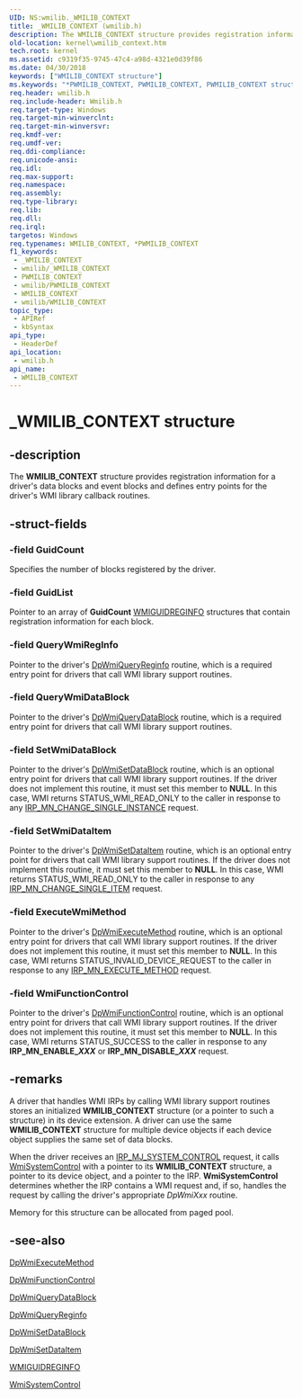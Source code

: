 ```yaml
---
UID: NS:wmilib._WMILIB_CONTEXT
title: _WMILIB_CONTEXT (wmilib.h)
description: The WMILIB_CONTEXT structure provides registration information for a driver's data blocks and event blocks and defines entry points for the driver's WMI library callback routines.
old-location: kernel\wmilib_context.htm
tech.root: kernel
ms.assetid: c9319f35-9745-47c4-a98d-4321e0d39f86
ms.date: 04/30/2018
keywords: ["WMILIB_CONTEXT structure"]
ms.keywords: "*PWMILIB_CONTEXT, PWMILIB_CONTEXT, PWMILIB_CONTEXT structure pointer [Kernel-Mode Driver Architecture], WMILIB_CONTEXT, WMILIB_CONTEXT structure [Kernel-Mode Driver Architecture], _WMILIB_CONTEXT, kernel.wmilib_context, kstruct_d_b6452306-8092-4c47-aacf-c3ccd558d1f5.xml, wmilib/PWMILIB_CONTEXT, wmilib/WMILIB_CONTEXT"
req.header: wmilib.h
req.include-header: Wmilib.h
req.target-type: Windows
req.target-min-winverclnt: 
req.target-min-winversvr: 
req.kmdf-ver: 
req.umdf-ver: 
req.ddi-compliance: 
req.unicode-ansi: 
req.idl: 
req.max-support: 
req.namespace: 
req.assembly: 
req.type-library: 
req.lib: 
req.dll: 
req.irql: 
targetos: Windows
req.typenames: WMILIB_CONTEXT, *PWMILIB_CONTEXT
f1_keywords:
 - _WMILIB_CONTEXT
 - wmilib/_WMILIB_CONTEXT
 - PWMILIB_CONTEXT
 - wmilib/PWMILIB_CONTEXT
 - WMILIB_CONTEXT
 - wmilib/WMILIB_CONTEXT
topic_type:
 - APIRef
 - kbSyntax
api_type:
 - HeaderDef
api_location:
 - wmilib.h
api_name:
 - WMILIB_CONTEXT
---
```


# _WMILIB_CONTEXT structure


## -description

The <b>WMILIB_CONTEXT</b> structure provides registration information for a driver's data blocks and event blocks and defines entry points for the driver's WMI library callback routines.

## -struct-fields

### -field GuidCount

Specifies the number of blocks registered by the driver.

### -field GuidList

Pointer to an array of <b>GuidCount</b> <a href="https://docs.microsoft.com/windows-hardware/drivers/ddi/wmilib/ns-wmilib-_wmiguidreginfo">WMIGUIDREGINFO</a> structures that contain registration information for each block.

### -field QueryWmiRegInfo

Pointer to the driver's <a href="https://docs.microsoft.com/windows-hardware/drivers/ddi/wmilib/nc-wmilib-wmi_query_reginfo_callback">DpWmiQueryReginfo</a> routine, which is a required entry point for drivers that call WMI library support routines.

### -field QueryWmiDataBlock

Pointer to the driver's <a href="https://docs.microsoft.com/windows-hardware/drivers/ddi/wmilib/nc-wmilib-wmi_query_datablock_callback">DpWmiQueryDataBlock</a> routine, which is a required entry point for drivers that call WMI library support routines.

### -field SetWmiDataBlock

Pointer to the driver's <a href="https://docs.microsoft.com/windows-hardware/drivers/ddi/wmilib/nc-wmilib-wmi_set_datablock_callback">DpWmiSetDataBlock</a> routine, which is an optional entry point for drivers that call WMI library support routines. If the driver does not implement this routine, it must set this member to <b>NULL</b>. In this case, WMI returns STATUS_WMI_READ_ONLY to the caller in response to any <a href="https://docs.microsoft.com/windows-hardware/drivers/kernel/irp-mn-change-single-instance">IRP_MN_CHANGE_SINGLE_INSTANCE</a> request.

### -field SetWmiDataItem

Pointer to the driver's <a href="https://docs.microsoft.com/windows-hardware/drivers/ddi/wmilib/nc-wmilib-wmi_set_dataitem_callback">DpWmiSetDataItem</a> routine, which is an optional entry point for drivers that call WMI library support routines. If the driver does not implement this routine, it must set this member to <b>NULL</b>. In this case, WMI returns STATUS_WMI_READ_ONLY to the caller in response to any <a href="https://docs.microsoft.com/windows-hardware/drivers/kernel/irp-mn-change-single-item">IRP_MN_CHANGE_SINGLE_ITEM</a> request.

### -field ExecuteWmiMethod

Pointer to the driver's <a href="https://docs.microsoft.com/windows-hardware/drivers/ddi/wmilib/nc-wmilib-wmi_execute_method_callback">DpWmiExecuteMethod</a> routine, which is an optional entry point for drivers that call WMI library support routines. If the driver does not implement this routine, it must set this member to <b>NULL</b>. In this case, WMI returns STATUS_INVALID_DEVICE_REQUEST to the caller in response to any <a href="https://docs.microsoft.com/windows-hardware/drivers/kernel/irp-mn-execute-method">IRP_MN_EXECUTE_METHOD</a> request.

### -field WmiFunctionControl

Pointer to the driver's <a href="https://docs.microsoft.com/windows-hardware/drivers/ddi/wmilib/nc-wmilib-wmi_function_control_callback">DpWmiFunctionControl</a> routine, which is an optional entry point for drivers that call WMI library support routines. If the driver does not implement this routine, it must set this member to <b>NULL</b>. In this case, WMI returns STATUS_SUCCESS to the caller in response to any <b>IRP_MN_ENABLE_<i>XXX</i></b> or <b>IRP_MN_DISABLE_<i>XXX</i></b> request.

## -remarks

A driver that handles WMI IRPs by calling WMI library support routines stores an initialized <b>WMILIB_CONTEXT</b> structure (or a pointer to such a structure) in its device extension. A driver can use the same <b>WMILIB_CONTEXT</b> structure for multiple device objects if each device object supplies the same set of data blocks. 

When the driver receives an <a href="https://docs.microsoft.com/windows-hardware/drivers/kernel/irp-mj-system-control">IRP_MJ_SYSTEM_CONTROL</a> request, it calls <a href="https://docs.microsoft.com/windows-hardware/drivers/ddi/wmilib/nf-wmilib-wmisystemcontrol">WmiSystemControl</a> with a pointer to its <b>WMILIB_CONTEXT</b> structure, a pointer to its device object, and a pointer to the IRP. <b>WmiSystemControl</b> determines whether the IRP contains a WMI request and, if so, handles the request by calling the driver's appropriate <i>DpWmiXxx</i> routine.

Memory for this structure can be allocated from paged pool.

## -see-also

<a href="https://docs.microsoft.com/windows-hardware/drivers/ddi/wmilib/nc-wmilib-wmi_execute_method_callback">DpWmiExecuteMethod</a>



<a href="https://docs.microsoft.com/windows-hardware/drivers/ddi/wmilib/nc-wmilib-wmi_function_control_callback">DpWmiFunctionControl</a>



<a href="https://docs.microsoft.com/windows-hardware/drivers/ddi/wmilib/nc-wmilib-wmi_query_datablock_callback">DpWmiQueryDataBlock</a>



<a href="https://docs.microsoft.com/windows-hardware/drivers/ddi/wmilib/nc-wmilib-wmi_query_reginfo_callback">DpWmiQueryReginfo</a>



<a href="https://docs.microsoft.com/windows-hardware/drivers/ddi/wmilib/nc-wmilib-wmi_set_datablock_callback">DpWmiSetDataBlock</a>



<a href="https://docs.microsoft.com/windows-hardware/drivers/ddi/wmilib/nc-wmilib-wmi_set_dataitem_callback">DpWmiSetDataItem</a>



<a href="https://docs.microsoft.com/windows-hardware/drivers/ddi/wmilib/ns-wmilib-_wmiguidreginfo">WMIGUIDREGINFO</a>



<a href="https://docs.microsoft.com/windows-hardware/drivers/ddi/wmilib/nf-wmilib-wmisystemcontrol">WmiSystemControl</a>

